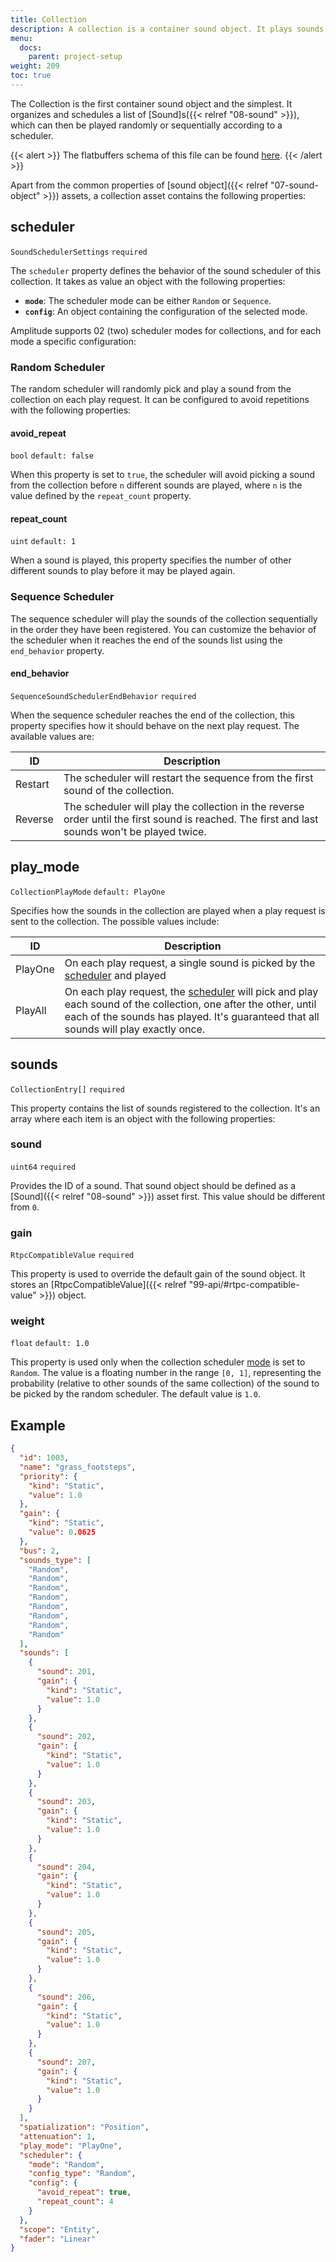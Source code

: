 ```yaml
---
title: Collection
description: A collection is a container sound object. It plays sounds registered in it based on the specified scheduler.
menu:
  docs:
    parent: project-setup
weight: 209
toc: true
---
```


The Collection is the first container sound object and the simplest. It organizes and schedules a list of [Sound]s({{< relref "08-sound" >}}), which can then be played randomly or sequentially according to a scheduler.

{{< alert >}}
The flatbuffers schema of this file can be found [here](https://github.com/AmplitudeAudio/sdk/blob/main/schemas/collection_definition.fbs).
{{< /alert >}}

Apart from the common properties of [sound object]({{< relref "07-sound-object" >}}) assets, a collection asset contains the following properties:

## scheduler

`SoundSchedulerSettings` `required`

The `scheduler` property defines the behavior of the sound scheduler of this collection. It takes as value an object with the following properties:

- **`mode`**: The scheduler mode can be either `Random` or `Sequence`.
- **`config`**: An object containing the configuration of the selected mode.

Amplitude supports 02 (two) scheduler modes for collections, and for each mode a specific configuration:

### Random Scheduler

The random scheduler will randomly pick and play a sound from the collection on each play request. It can be configured to avoid repetitions with the following properties:

#### avoid_repeat

`bool` `default: false`

When this property is set to `true`, the scheduler will avoid picking a sound from the collection before `n` different sounds are played, where `n` is the value defined by the `repeat_count` property.

#### repeat_count

`uint` `default: 1`

When a sound is played, this property specifies the number of other different sounds to play before it may be played again.


### Sequence Scheduler

The sequence scheduler will play the sounds of the collection sequentially in the order they have been registered. You can customize the behavior of the scheduler when it reaches the end of the sounds list using the `end_behavior` property.

#### end_behavior

`SequenceSoundSchedulerEndBehavior` `required`

When the sequence scheduler reaches the end of the collection, this property specifies how it should behave on the next play request. The available values are:

| ID      | Description                                                                                                                                    |
| ------- | ---------------------------------------------------------------------------------------------------------------------------------------------- |
| Restart | The scheduler will restart the sequence from the first sound of the collection.                                                                |
| Reverse | The scheduler will play the collection in the reverse order until the first sound is reached. The first and last sounds won't be played twice. |

## play_mode

`CollectionPlayMode` `default: PlayOne`

Specifies how the sounds in the collection are played when a play request is sent to the collection. The possible values include:

| ID      | Description                                                                                                                                                                                                          |
| ------- | -------------------------------------------------------------------------------------------------------------------------------------------------------------------------------------------------------------------- |
| PlayOne | On each play request, a single sound is picked by the [scheduler](#scheduler) and played                                                                                                                             |
| PlayAll | On each play request, the [scheduler](#scheduler) will pick and play each sound of the collection, one after the other, until each of the sounds has played. It's guaranteed that all sounds will play exactly once. |

## sounds

`CollectionEntry[]` `required`

This property contains the list of sounds registered to the collection. It's an array where each item is an object with the following properties:

### sound

`uint64` `required`

Provides the ID of a sound. That sound object should be defined as a [Sound]({{< relref "08-sound" >}}) asset first. This value should be different from `0`.

### gain

`RtpcCompatibleValue` `required`

This property is used to override the default gain of the sound object. It stores an [RtpcCompatibleValue]({{< relref "99-api/#rtpc-compatible-value" >}}) object.

### weight

`float` `default: 1.0`

This property is used only when the collection scheduler [mode](#scheduler) is set to `Random`. The value is a floating number in the range `[0, 1]`, representing the probability (relative to other sounds of the same collection) of the sound to be picked by the random scheduler. The default value is `1.0`.

## Example

```json {title="grass_footsteps.json"}
{
  "id": 1003,
  "name": "grass_footsteps",
  "priority": {
    "kind": "Static",
    "value": 1.0
  },
  "gain": {
    "kind": "Static",
    "value": 0.0625
  },
  "bus": 2,
  "sounds_type": [
    "Random",
    "Random",
    "Random",
    "Random",
    "Random",
    "Random",
    "Random",
    "Random"
  ],
  "sounds": [
    {
      "sound": 201,
      "gain": {
        "kind": "Static",
        "value": 1.0
      }
    },
    {
      "sound": 202,
      "gain": {
        "kind": "Static",
        "value": 1.0
      }
    },
    {
      "sound": 203,
      "gain": {
        "kind": "Static",
        "value": 1.0
      }
    },
    {
      "sound": 204,
      "gain": {
        "kind": "Static",
        "value": 1.0
      }
    },
    {
      "sound": 205,
      "gain": {
        "kind": "Static",
        "value": 1.0
      }
    },
    {
      "sound": 206,
      "gain": {
        "kind": "Static",
        "value": 1.0
      }
    },
    {
      "sound": 207,
      "gain": {
        "kind": "Static",
        "value": 1.0
      }
    }
  ],
  "spatialization": "Position",
  "attenuation": 1,
  "play_mode": "PlayOne",
  "scheduler": {
    "mode": "Random",
    "config_type": "Random",
    "config": {
      "avoid_repeat": true,
      "repeat_count": 4
    }
  },
  "scope": "Entity",
  "fader": "Linear"
}
```

